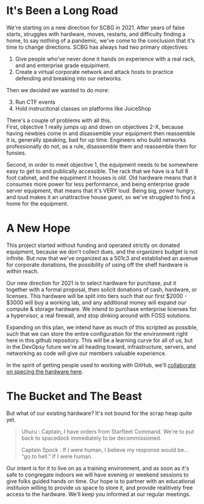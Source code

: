 # It's Been a Long Road 
We're starting on a new direction for SCBG in 2021. After years of false starts, struggles with hardware, moves, restarts, and difficulty finding a home, to say nothing of a pandemic, we've come to the conclusion that it's time to change directions. SCBG has always had two primary objectives:
1. Give people who've never done it hands on experience with a real rack, and and enterprise grade equipiment. 
2. Create a virtual corporate network and attack hosts to practice defending and breaking into our networks.

Then we decided we wanted to do more:

3. Run CTF events
4. Hold instrucitonal classes on platforms like JuiceShop

There's a couple of problems with all this.  
First, objective 1 really jumps up and down on objectives 2-X, because having newbies come in and disassemble your equipment then reassemble it is, generally speaking, bad for up time. Engineers who build networks professionally do not, as a rule, disassemble them and reassemble them for funsies.  

Second, in order to meet objective 1, the equipment needs to be somewhere easy to get to and publically accessible. The rack that we have is a full 8 foot cabinet, and the equpiment it houses is old. Old hardware means that it consumes more power for less performance, and being enterprise grade server equipment, that means that it's VERY loud. Being big, power hungry, and loud makes it an unattractive house guest, so we've struggled to find a home for the equipment.

# A New Hope
This project started without funding and operated strictly on donated equipment, because we don't collect dues, and the organizers budget is not infinite. But now that we've organized as a 501c3 and established an avenue for corporate donations, the possibility of using off the shelf hardware is within reach.

Our new direction for 2021 is to select hardware for purchase, put it together with a formal proposal, then solicit donations of cash, hardware, or licenses. This hardware will be split into tiers such that our first $2000 - $3000 will buy a working lab, and any additional money will expand our compute & storage hardware. We intend to purchase enterprise licenses for a hypervisor, a real firewall, and stop dinking around with FOSS solutions.

Expanding on this plan, we intend have as much of this scripted as possible, such that we can store the entire configuration for the environment right here in this github repository. This will be a learning curve for all of us, but in the DevOpsy future we're all heading toward, infrastructure, servers, and networking as code will give our members valuable experience.

In the spirit of getting people used to working with GitHub, we'll [collaborate on specing the hardware here](/HardwareSpecs/Proposed_Hardware.md).

# The Bucket and The Beast
But what of our existing hardware?  It's not bound for the scrap heap quite yet.

> Uhuru : Captain, I have orders from Starfleet Command. We're to put back to spacedock immediately to be decommissioned.
>
> Captain Spock : If I were human, I believe my response would be... "go to hell." If I were human. 

Our intent is for it to live on as a training environment, and as soon as it's safe to congregate indoors we will have evening or weekend sessions to give folks guided hands on time. Our hope is to partner with an educational instituion willing to provide us space to store it, and provide realitively free access to the hardware. We'll keep you informed at our regular meetings.

